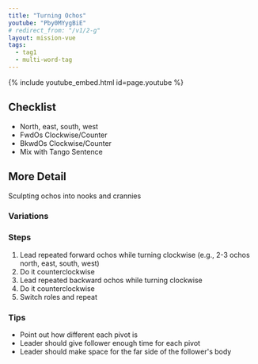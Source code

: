 ```yaml
---
title: "Turning Ochos"
youtube: "Pby0MYygBiE"
# redirect_from: "/v1/2-g"
layout: mission-vue
tags:
  - tag1
  - multi-word-tag
---
```


{% include youtube_embed.html id=page.youtube %}

## Checklist

* North, east, south, west
* FwdOs Clockwise/Counter
* BkwdOs Clockwise/Counter
* Mix with Tango Sentence  

## More Detail

Sculpting ochos into nooks and crannies

### Variations

### Steps

1. Lead repeated forward ochos while turning clockwise (e.g., 2-3 ochos north, east, south, west)
2. Do it counterclockwise
3. Lead repeated backward ochos while turning clockwise
4. Do it counterclockwise
5. Switch roles and repeat

### Tips

* Point out how different each pivot is
* Leader should give follower enough time for each pivot
* Leader should make space for the far side of the follower's body
